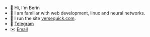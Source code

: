 - 👋 Hi, I'm Berin
- 🌱 I am familiar with web development, linux and neural networks. 
- 🌲 I run the site [versequick.com](https://versequick.com).
- 💬 [Telegram](https://t.me/berinaniesh)
- ✉️ [Email](mailto:berinaniesh@gmail.com)
